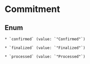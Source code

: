 
# Commitment

## Enum


    * `confirmed` (value: `"Confirmed"`)

    * `finalized` (value: `"Finalized"`)

    * `processed` (value: `"Processed"`)



